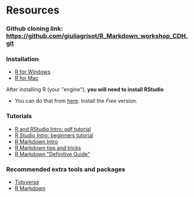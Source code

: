
# Resources

### Github cloning link: https://github.com/giuliagrisot/R_Markdown_workshop_CDH.git

### Installation
- [R for Windows](https://cran.r-project.org/bin/windows/base/)
- [R for Mac](https://cran.r-project.org/bin/macosx/) 

After installing R (your "engine"), **you will need to install RStudio** 
- You can do that from [here](https://www.rstudio.com/products/rstudio/download/). Install the *Free* version.

### Tutorials
- [R and RStudio Intro: pdf tutorial](R_RStudio_Basics.pdf)
- [R Studio Intro: beginners tutorial](https://education.rstudio.com/learn/beginner/)
- [R Markdown Intro](https://intro2r.com/why-use-r-markdown.html)
- [R Markdown tips and tricks](https://www.dataquest.io/blog/r-markdown-tips-tricks-and-shortcuts/)
- [R Markdown "Definitive Guide"](https://bookdown.org/yihui/rmarkdown/)

### Recommended extra tools and packages
- [Tidyverse](https://www.tidyverse.org)
- [R Markdown](https://bookdown.org/yihui/rmarkdown/)

